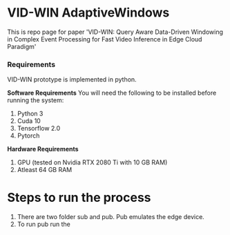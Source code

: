 # VID-WIN AdaptiveWindows

This is repo page for paper 'VID-WIN: Query Aware Data-Driven Windowing in Complex Event Processing for Fast Video Inference in Edge Cloud Paradigm'

### Requirements
VID-WIN prototype is implemented in python.

**Software Requirements**
You will need the following to be installed before running the system:
1. Python 3
2. Cuda 10
3. Tensorflow 2.0
4. Pytorch

**Hardware Requirements**
1. GPU (tested on Nvidia RTX 2080 Ti with 10 GB RAM)
2. Atleast 64 GB RAM


# Steps to run the process
1. There are two folder sub and pub. Pub emulates the edge device.
2. To run pub run the 
